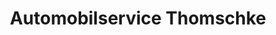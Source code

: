 ---
title: "Automobilservice Thomschke"
url: /ebersbach/automobilservice-thomschke/
shop: Autowerkstatt
---
